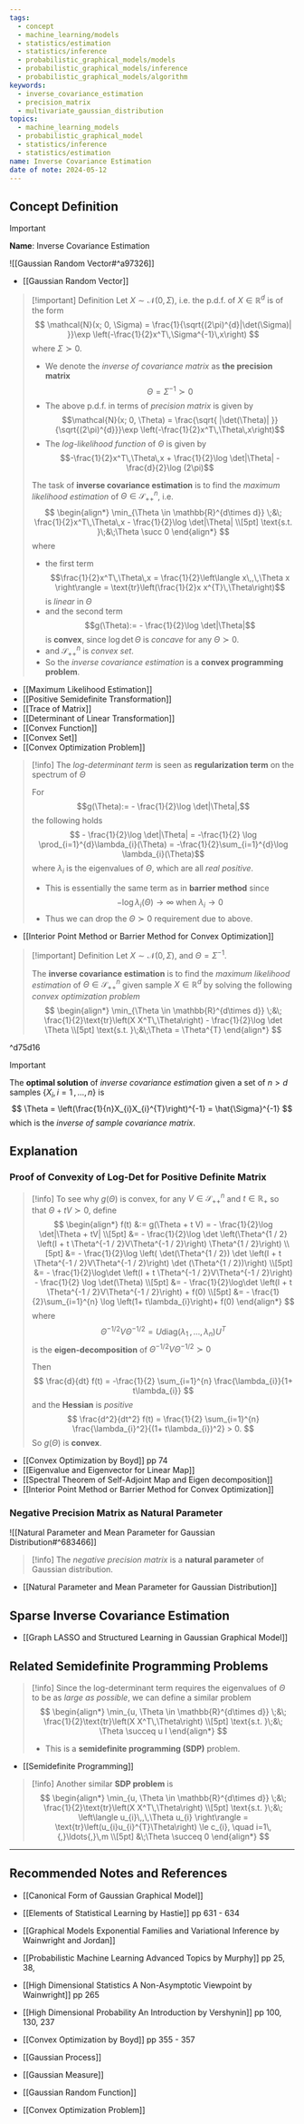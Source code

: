 ```yaml
---
tags:
  - concept
  - machine_learning/models
  - statistics/estimation
  - statistics/inference
  - probabilistic_graphical_models/models
  - probabilistic_graphical_models/inference
  - probabilistic_graphical_models/algorithm
keywords:
  - inverse_covariance_estimation
  - precision_matrix
  - multivariate_gaussian_distribution
topics:
  - machine_learning_models
  - probabilistic_graphical_model
  - statistics/inference
  - statistics/estimation
name: Inverse Covariance Estimation
date of note: 2024-05-12
---
```


## Concept Definition

>[!important]
>**Name**: Inverse Covariance Estimation

![[Gaussian Random Vector#^a97326]]

- [[Gaussian Random Vector]]

>[!important] Definition
>Let $X\sim \mathcal{N}(0, \Sigma)$, i.e. the p.d.f. of $X\in \mathbb{R}^{d}$ is of the form
>$$
>\mathcal{N}(x; 0, \Sigma) = \frac{1}{\sqrt{(2\pi)^{d}|\det(\Sigma)| }}\exp \left(-\frac{1}{2}x^T\,\Sigma^{-1}\,x\right)
>$$
>where $\Sigma \succ 0$.
>- We denote the *inverse of covariance matrix* as **the precision matrix** $$\Theta = \Sigma^{-1} \succ 0$$
>- The above p.d.f. in terms of *precision matrix* is given by $$\mathcal{N}(x; 0, \Theta) = \frac{\sqrt{ |\det(\Theta)| }}{\sqrt{(2\pi)^{d}}}\exp \left(-\frac{1}{2}x^T\,\Theta\,x\right)$$
>- The *log-likelihood function* of $\Theta$ is given by $$-\frac{1}{2}x^T\,\Theta\,x + \frac{1}{2}\log \det|\Theta| - \frac{d}{2}\log (2\pi)$$
>  
>The task of **inverse covariance estimation** is to find the *maximum likelihood estimation* of $\Theta\in \mathcal{S}_{++}^{n}$, i.e.
>$$
>\begin{align*}
> \min_{\Theta \in \mathbb{R}^{d\times d}} \;&\; \frac{1}{2}x^T\,\Theta\,x - \frac{1}{2}\log \det|\Theta| \\[5pt]
> \text{s.t. }\;&\;\Theta \succ 0
>\end{align*}
>$$
>where
>- the first term $$\frac{1}{2}x^T\,\Theta\,x = \frac{1}{2}\left\langle  x\,,\,\Theta x    \right\rangle = \text{tr}\left(\frac{1}{2}x x^{T}\,\Theta\right)$$ is *linear* in $\Theta$
>- and the second term  $$g(\Theta):= - \frac{1}{2}\log \det|\Theta|$$ is **convex**, since $\log \det \Theta$ is *concave* for any $\Theta \succ 0.$
>- and $\mathcal{S}_{++}^{n}$ is *convex set*.
>- So the *inverse covariance estimation* is a **convex programming problem**.

- [[Maximum Likelihood Estimation]]
- [[Positive Semidefinite Transformation]]
- [[Trace of Matrix]]
- [[Determinant of Linear Transformation]]
- [[Convex Function]]
- [[Convex Set]]
- [[Convex Optimization Problem]]

>[!info]
>The *log-determinant term* is seen as **regularization term** on the spectrum of $\Theta$
>
>For $$g(\Theta):= - \frac{1}{2}\log \det|\Theta|,$$ the following holds $$ - \frac{1}{2}\log \det|\Theta| = -\frac{1}{2} \log \prod_{i=1}^{d}\lambda_{i}(\Theta) = -\frac{1}{2}\sum_{i=1}^{d}\log \lambda_{i}(\Theta)$$ where $\lambda_{i}$ is the eigenvalues of $\Theta$, which are all *real positive*.
>- This is essentially the same term as in **barrier method** since $$-\log \lambda_{i}(\Theta) \to \infty \text{ when }\lambda_{i} \to 0$$
>- Thus we can drop the $\Theta \succ 0$ requirement due to above.

- [[Interior Point Method or Barrier Method for Convex Optimization]]

>[!important] Definition
>Let $X\sim \mathcal{N}(0, \Sigma)$,  and $\Theta = \Sigma^{-1}$.
>
>The **inverse covariance estimation** is to find the *maximum likelihood estimation* of $\Theta\in \mathcal{S}_{++}^{n}$ given sample $X\in \mathbb{R}^{d}$ by solving the following *convex optimization problem*
>$$
>\begin{align*}
> \min_{\Theta \in \mathbb{R}^{d\times d}} \;&\; \frac{1}{2}\text{tr}\left(X X^T\,\Theta\right) - \frac{1}{2}\log \det \Theta \\[5pt]
> \text{s.t. }\;&\;\Theta = \Theta^{T}
>\end{align*}
>$$

^d75d16

>[!important] 
>The **optimal solution** of *inverse covariance estimation* given a set of $n > d$ samples $\{ X_{i}, i=1\,{,}\ldots{,}\,n \}$ is
>$$
>\Theta = \left(\frac{1}{n}X_{i}X_{i}^{T}\right)^{-1} = \hat{\Sigma}^{-1}
>$$
>which is the *inverse of sample covariance matrix*.

## Explanation

### Proof of Convexity of Log-Det for Positive Definite Matrix

>[!info]
>To see why $g(\Theta)$ is convex,  for any $V\in \mathcal{S}_{++}^{n}$ and  $t\in \mathbb{R}_{+}$ so that $\Theta + tV \succ 0$, define
>$$
>\begin{align*}
>f(t) &:= g(\Theta + t V) = - \frac{1}{2}\log \det|\Theta + tV| \\[5pt]
>&= - \frac{1}{2}\log \det \left(\Theta^{1 / 2} \left(I + t \Theta^{-1 / 2}V\Theta^{-1 / 2}\right) \Theta^{1 / 2}\right) \\[5pt]
>&= - \frac{1}{2}\log \left( \det(\Theta^{1 / 2}) \det \left(I + t \Theta^{-1 / 2}V\Theta^{-1 / 2}\right)  \det (\Theta^{1 / 2})\right) \\[5pt]
>&= - \frac{1}{2}\log\det \left(I + t \Theta^{-1 / 2}V\Theta^{-1 / 2}\right) - \frac{1}{2} \log \det(\Theta)  \\[5pt]
>&= - \frac{1}{2}\log\det \left(I + t \Theta^{-1 / 2}V\Theta^{-1 / 2}\right) + f(0)  \\[5pt]
>&= - \frac{1}{2}\sum_{i=1}^{n} \log \left(1+ t\lambda_{i}\right)+ f(0) 
>\end{align*}
>$$
>where $$\Theta^{-1 / 2}V\Theta^{-1 / 2} = U\text{diag}(\lambda_{1}\,{,}\ldots{,}\,\lambda_{n})U^{T}$$ is the **eigen-decomposition** of $\Theta^{-1 / 2}V\Theta^{-1 / 2} \succ 0$
> 
>Then
>$$
> \frac{d}{dt} f(t) = -\frac{1}{2} \sum_{i=1}^{n} \frac{\lambda_{i}}{1+ t\lambda_{i}}
>$$
>and the **Hessian** is *positive*
>$$
>\frac{d^2}{dt^2} f(t) = \frac{1}{2} \sum_{i=1}^{n} \frac{\lambda_{i}^2}{(1+ t\lambda_{i})^2} > 0.
>$$
>So $g(\Theta)$ is **convex**.

- [[Convex Optimization by Boyd]] pp 74
- [[Eigenvalue and Eigenvector for Linear Map]]
- [[Spectral Theorem of Self-Adjoint Map and Eigen decomposition]]
- [[Interior Point Method or Barrier Method for Convex Optimization]]

### Negative Precision Matrix as Natural Parameter

![[Natural Parameter and Mean Parameter for Gaussian Distribution#^683466]]


>[!info]
>The *negative precision matrix* is a **natural parameter** of Gaussian distribution.

- [[Natural Parameter and Mean Parameter for Gaussian Distribution]]


## Sparse Inverse Covariance Estimation

- [[Graph LASSO and Structured Learning in Gaussian Graphical Model]]

## Related Semidefinite Programming Problems

>[!info]
>Since the log-determinant term requires the eigenvalues of $\Theta$ to be as *large as possible*, we can define a similar problem
>$$
>\begin{align*}
> \min_{u, \Theta \in \mathbb{R}^{d\times d}} \;&\; \frac{1}{2}\text{tr}\left(X X^T\,\Theta\right)  \\[5pt]
> \text{s.t. }\;&\; \Theta \succeq u I 
>\end{align*}
>$$
>- This is a **semidefinite programming (SDP)** problem.

- [[Semidefinite Programming]]

>[!info]
>Another similar **SDP problem** is
>$$
>\begin{align*}
> \min_{u, \Theta \in \mathbb{R}^{d\times d}} \;&\; \frac{1}{2}\text{tr}\left(X X^T\,\Theta\right)  \\[5pt]
> \text{s.t. }\;&\; \left\langle  u_{i}\,,\,\Theta u_{i} \right\rangle = \text{tr}\left(u_{i}u_{i}^{T}\Theta\right) \le c_{i}, \quad i=1\,{,}\ldots{,}\,m \\[5pt]
> &\;\Theta \succeq 0
>\end{align*}
>$$




-----------
##  Recommended Notes and References



- [[Canonical Form of Gaussian Graphical Model]]



- [[Elements of Statistical Learning by Hastie]] pp 631 - 634
- [[Graphical Models Exponential Families and Variational Inference by Wainwright and Jordan]]
- [[Probabilistic Machine Learning Advanced Topics by Murphy]] pp 25, 38, 
- [[High Dimensional Statistics A Non-Asymptotic Viewpoint by Wainwright]] pp 265
- [[High Dimensional Probability An Introduction by Vershynin]] pp 100, 130, 237
- [[Convex Optimization by Boyd]] pp 355 - 357


- [[Gaussian Process]]
- [[Gaussian Measure]]
- [[Gaussian Random Function]]


- [[Convex Optimization Problem]]